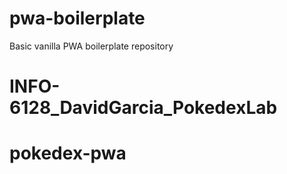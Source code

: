 # pwa-boilerplate
Basic vanilla PWA boilerplate repository
# INFO-6128_DavidGarcia_PokedexLab
# pokedex-pwa

